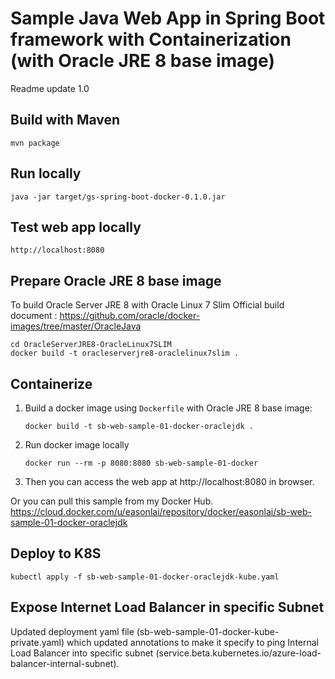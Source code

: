# Sample Java Web App in Spring Boot framework with Containerization (with Oracle JRE 8 base image)
Readme update 1.0

## Build with Maven
```shell
mvn package
```

## Run locally
```shell
java -jar target/gs-spring-boot-docker-0.1.0.jar
```

## Test web app locally
```shell
http://localhost:8080
```

## Prepare Oracle JRE 8 base image
To build Oracle Server JRE 8 with Oracle Linux 7 Slim
Official build document : https://github.com/oracle/docker-images/tree/master/OracleJava
```shell
cd OracleServerJRE8-OracleLinux7SLIM
docker build -t oracleserverjre8-oraclelinux7slim .
```

## Containerize
1. Build a docker image using `Dockerfile` with Oracle JRE 8 base image:
   ```
   docker build -t sb-web-sample-01-docker-oraclejdk .
   ```
2. Run docker image locally
   ```
   docker run --rm -p 8080:8080 sb-web-sample-01-docker
   ```
3. Then you can access the web app at http://localhost:8080 in browser.

Or you can pull this sample from my Docker Hub.
https://cloud.docker.com/u/easonlai/repository/docker/easonlai/sb-web-sample-01-docker-oraclejdk

## Deploy to K8S
```shell
kubectl apply -f sb-web-sample-01-docker-oraclejdk-kube.yaml
```

## Expose Internet Load Balancer in specific Subnet
Updated deployment yaml file (sb-web-sample-01-docker-kube-private.yaml) which updated annotations to make it specify to ping Internal Load Balancer into specific subnet (service.beta.kubernetes.io/azure-load-balancer-internal-subnet).
